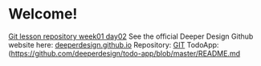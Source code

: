 # Welcome!
[Git lesson repository week01 day02](https://github.com/deeperdesign/git-lesson-repository "Green Fox week01 day02")
See the official Deeper Design Github website here: [deeperdesign.github.io](https://deeperdesign.github.io "Deeper Design")
Repository: [GIT](https://github.com/deeperdesign/deeperdesign.github.io.git "Deeper Design Repo")
TodoApp: (https://github.com/deeperdesign/todo-app/blob/master/README.md